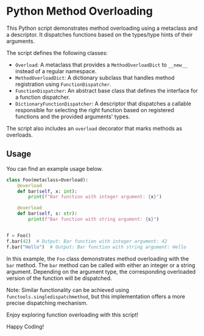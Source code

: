 # Python Method Overloading

This Python script demonstrates method overloading using a metaclass and a descriptor. It dispatches functions based on the types/type hints of their arguments.

The script defines the following classes:

- `Overload`: A metaclass that provides a `MethodOverloadDict` to `__new__` instead of a regular namespace.
- `MethodOverloadDict`: A dictionary subclass that handles method registration using `FunctionDispatcher`.
- `FunctionDispatcher`: An abstract base class that defines the interface for a function dispatcher.
- `DictionaryFunctionDispatcher`: A descriptor that dispatches a callable responsible for selecting the right function based on registered functions and the provided arguments' types.

The script also includes an `overload` decorator that marks methods as overloads.

## Usage

You can find an example usage below.

```python
class Foo(metaclass=Overload):
    @overload
    def bar(self, x: int):
        print(f"Bar function with integer argument: {x}")

    @overload
    def bar(self, s: str):
        print(f"Bar function with string argument: {s}")


f = Foo()
f.bar(42)  # Output: Bar function with integer argument: 42
f.bar("Hello")  # Output: Bar function with string argument: Hello
```

In this example, the `Foo` class demonstrates method overloading with the `bar` method. The `bar` method can be called with either an integer or a string argument. Depending on the argument type, the corresponding overloaded version of the function will be dispatched.

Note: Similar functionality can be achieved using `functools.singledispatchmethod`, but this implementation offers a more precise dispatching mechanism.

Enjoy exploring function overloading with this script!

Happy Coding!
